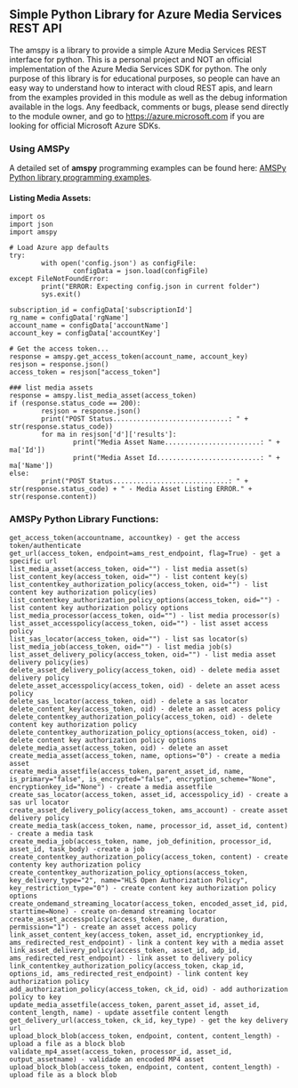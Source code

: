 ## Simple Python Library for Azure Media Services REST API
The amspy is a library to provide a simple Azure Media Services REST interface for python. This is a personal project and NOT an official implementation of the Azure Media Services SDK for python. The only purpose of this library is for educational purposes, so people can have an easy way to understand how to interact with cloud REST apis, and learn from the examples provided in this module as well as the debug information available in the logs. Any feedback, comments or bugs, please send directly to the module owner, and go to https://azure.microsoft.com if you are looking for official Microsoft Azure SDKs.

### Using AMSPy
A detailed set of **amspy** programming examples can be found here: <a href="https://github.com/msleal/amspy/tree/master/amspy/examples">AMSPy Python library programming examples</a>.

#### Listing Media Assets:
```
import os
import json
import amspy

# Load Azure app defaults
try:
        with open('config.json') as configFile:
                configData = json.load(configFile)
except FileNotFoundError:
        print("ERROR: Expecting config.json in current folder")
        sys.exit()

subscription_id = configData['subscriptionId']
rg_name = configData['rgName']
account_name = configData['accountName']
account_key = configData['accountKey']

# Get the access token...
response = amspy.get_access_token(account_name, account_key)
resjson = response.json()
access_token = resjson["access_token"]

### list media assets
response = amspy.list_media_asset(access_token)
if (response.status_code == 200):
        resjson = response.json()
        print("POST Status.............................: " + str(response.status_code))
        for ma in resjson['d']['results']:
                print("Media Asset Name........................: " + ma['Id'])
                print("Media Asset Id..........................: " + ma['Name'])
else:
        print("POST Status.............................: " + str(response.status_code) + " - Media Asset Listing ERROR." + str(response.content))
```

### AMSPy Python Library Functions:
```
get_access_token(accountname, accountkey) - get the access token/authenticate
get_url(access_token, endpoint=ams_rest_endpoint, flag=True) - get a specific url
list_media_asset(access_token, oid="") - list media asset(s)
list_content_key(access_token, oid="") - list content key(s)
list_contentkey_authorization_policy(access_token, oid="") - list content key authorization policy(ies)
list_contentkey_authorization_policy_options(access_token, oid="") - list content key authorization policy options
list_media_processor(access_token, oid="") - list media processor(s)
list_asset_accesspolicy(access_token, oid="") - list asset access policy
list_sas_locator(access_token, oid="") - list sas locator(s)
list_media_job(access_token, oid="") - list media job(s)
list_asset_delivery_policy(access_token, oid="") - list media asset delivery policy(ies)
delete_asset_delivery_policy(access_token, oid) - delete media asset delivery policy
delete_asset_accesspolicy(access_token, oid) - delete an asset acess policy
delete_sas_locator(access_token, oid) - delete a sas locator
delete_content_key(access_token, oid) - delete an asset acess policy
delete_contentkey_authorization_policy(access_token, oid) - delete content key authorization policy
delete_contentkey_authorization_policy_options(access_token, oid) - delete content key authorization policy options
delete_media_asset(access_token, oid) - delete an asset
create_media_asset(access_token, name, options="0") - create a media asset
create_media_assetfile(access_token, parent_asset_id, name, is_primary="false", is_encrypted="false", encryption_scheme="None", encryptionkey_id="None") - create a media assetfile
create_sas_locator(access_token, asset_id, accesspolicy_id) - create a sas url locator
create_asset_delivery_policy(access_token, ams_account) - create asset delivery policy
create_media_task(access_token, name, processor_id, asset_id, content) - create a media task
create_media_job(access_token, name, job_definition, processor_id, asset_id, task_body) -create a job
create_contentkey_authorization_policy(access_token, content) - create contenty key authorization policy
create_contentkey_authorization_policy_options(access_token, key_delivery_type="2", name="HLS Open Authorization Policy", key_restriction_type="0") - create content key authorization policy options
create_ondemand_streaming_locator(access_token, encoded_asset_id, pid, starttime=None) - create on-demand streaming locator
create_asset_accesspolicy(access_token, name, duration, permission="1") - create an asset access policy
link_asset_content_key(access_token, asset_id, encryptionkey_id, ams_redirected_rest_endpoint) - link a content key with a media asset
link_asset_delivery_policy(access_token, asset_id, adp_id, ams_redirected_rest_endpoint) - link asset to delivery policy
link_contentkey_authorization_policy(access_token, ckap_id, options_id, ams_redirected_rest_endpoint) - link content key authorization policy
add_authorization_policy(access_token, ck_id, oid) - add authorization policy to key
update_media_assetfile(access_token, parent_asset_id, asset_id, content_length, name) - update assetfile content length
get_delivery_url(access_token, ck_id, key_type) - get the key delivery url
upload_block_blob(access_token, endpoint, content, content_length) - upload a file as a block blob
validate_mp4_asset(access_token, processor_id, asset_id, output_assetname) - validade an encoded MP4 asset
upload_block_blob(access_token, endpoint, content, content_length) - upload file as a block blob
```

